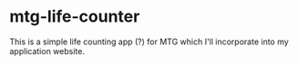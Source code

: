 # mtg-life-counter 

This is a simple life counting app (?) for MTG which I'll incorporate into my application website.